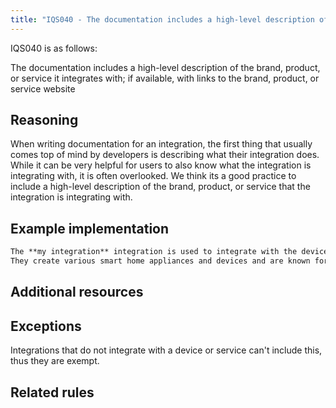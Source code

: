 ```yaml
---
title: "IQS040 - The documentation includes a high-level description of the brand, product, or service it integrates with; if available, with links to the brand, product, or service website"
---
```


IQS040 is as follows:

The documentation includes a high-level description of the brand, product, or service it integrates with; if available, with links to the brand, product, or service website

## Reasoning

When writing documentation for an integration, the first thing that usually comes top of mind by developers is describing what their integration does.
While it can be very helpful for users to also know what the integration is integrating with, it is often overlooked.
We think its a good practice to include a high-level description of the brand, product, or service that the integration is integrating with.

## Example implementation

```markdown
The **my integration** integration is used to integrate with the devices of [MyCompany](https://www.mycompany.com).
They create various smart home appliances and devices and are known for their MyProduct.
```

## Additional resources


## Exceptions

Integrations that do not integrate with a device or service can't include this, thus they are exempt.

## Related rules

